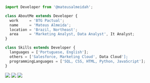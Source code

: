 ```js
import Developer from '@mateusalmeidah';

class AboutMe extends Developer {
  work     = 'BTG Pactual';
  name     = 'Mateus Almeida';
  location = 'Brazil, Northeast';
  area     = 'Marketing Analyst, Data Analyst', It Analyst;
}

class Skills extends Developer {
  languages = ['Portuguese, English'];
  others = ['Salesforce, Marketing Cloud', Data Cloud'];
  programmingLanguages = ['SQL, CSS, HTML, Python, JavaScript'];
}
```

<p align="left">
  <a href="mailto: almeidamateus847@gmail.com" alt="Gmail">
  <img src="https://img.shields.io/badge/-Gmail-FF0000?style=flat-square&labelColor=FF0000&logo=gmail&logoColor=white&link=LINK-DO-SEU-EMAIL" /></a>

  <a href="https://www.linkedin.com/in/mateusalmeidah/" alt="Linkedin">
  <img src="https://img.shields.io/badge/-Linkedin-0e76a8?style=flat-square&logo=Linkedin&logoColor=white&link=LINK-DO-SEU-LINKEDIN" /></a>
  
  <a href="https://www.youtube.com/c/MeninodoComputador2000" alt="Youtube">
  <img src="https://img.shields.io/badge/-Youtube-FF0000?style=flat-square&labelColor=FF0000&logo=youtube&logoColor=white&link=LINK-DO-SEU-YOUTUBE" /></a>
  
</p>  
